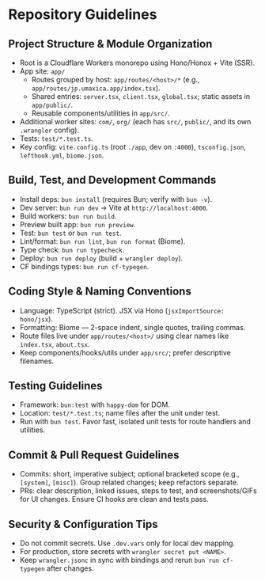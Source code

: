 # Repository Guidelines

## Project Structure & Module Organization
- Root is a Cloudflare Workers monorepo using Hono/Honox + Vite (SSR).
- App site: `app/`
  - Routes grouped by host: `app/routes/<host>/*` (e.g., `app/routes/jp.umaxica.app/index.tsx`).
  - Shared entries: `server.tsx`, `client.tsx`, `global.tsx`; static assets in `app/public/`.
  - Reusable components/utilities in `app/src/`.
- Additional worker sites: `com/`, `org/` (each has `src/`, `public/`, and its own `.wrangler` config).
- Tests: `test/*.test.ts`.
- Key config: `vite.config.ts` (root `./app`, dev on `:4000`), `tsconfig.json`, `lefthook.yml`, `biome.json`.

## Build, Test, and Development Commands
- Install deps: `bun install` (requires Bun; verify with `bun -v`).
- Dev server: `bun run dev` → Vite at `http://localhost:4000`.
- Build workers: `bun run build`.
- Preview built app: `bun run preview`.
- Test: `bun test` or `bun run test`.
- Lint/format: `bun run lint`, `bun run format` (Biome).
- Type check: `bun run typecheck`.
- Deploy: `bun run deploy` (build + `wrangler deploy`).
- CF bindings types: `bun run cf-typegen`.

## Coding Style & Naming Conventions
- Language: TypeScript (strict). JSX via Hono (`jsxImportSource: hono/jsx`).
- Formatting: Biome — 2-space indent, single quotes, trailing commas.
- Route files live under `app/routes/<host>/` using clear names like `index.tsx`, `about.tsx`.
- Keep components/hooks/utils under `app/src/`; prefer descriptive filenames.

## Testing Guidelines
- Framework: `bun:test` with `happy-dom` for DOM.
- Location: `test/*.test.ts`; name files after the unit under test.
- Run with `bun test`. Favor fast, isolated unit tests for route handlers and utilities.

## Commit & Pull Request Guidelines
- Commits: short, imperative subject; optional bracketed scope (e.g., `[system]`, `[misc]`). Group related changes; keep refactors separate.
- PRs: clear description, linked issues, steps to test, and screenshots/GIFs for UI changes. Ensure CI hooks are clean and tests pass.

## Security & Configuration Tips
- Do not commit secrets. Use `.dev.vars` only for local dev mapping.
- For production, store secrets with `wrangler secret put <NAME>`.
- Keep `wrangler.jsonc` in sync with bindings and rerun `bun run cf-typegen` after changes.
